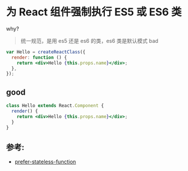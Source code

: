 # 为 React 组件强制执行 ES5 或 ES6 类

why?

> 统一规范，是用 es5 还是 es6 的类，es6 类是默认模式
> bad

```jsx
var Hello = createReactClass({
  render: function () {
    return <div>Hello {this.props.name}</div>;
  },
});
```

## good

```jsx
class Hello extends React.Component {
  render() {
    return <div>Hello {this.props.name}</div>;
  }
}
```

## 参考:

- [prefer-stateless-function](https://github.com/jsx-eslint/eslint-plugin-react/blob/c42b624d0fb9ad647583a775ab9751091eec066f/docs/rules/prefer-stateless-function)

